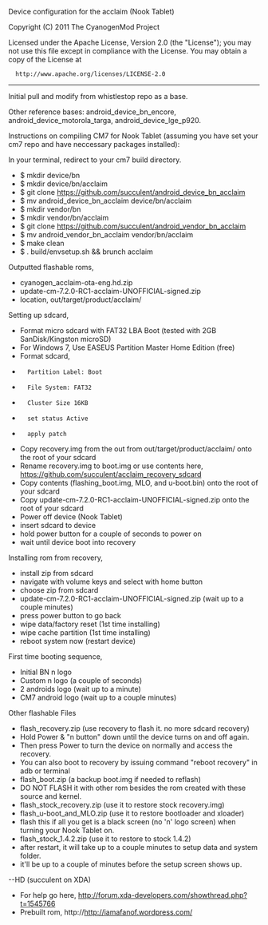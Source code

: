 Device configuration for the acclaim (Nook Tablet)

Copyright (C) 2011 The CyanogenMod Project

 Licensed under the Apache License, Version 2.0 (the "License");
 you may not use this file except in compliance with the License.
 You may obtain a copy of the License at

      http://www.apache.org/licenses/LICENSE-2.0
-----------------------------------------------------------------------------------------------------------

Initial pull and modify from whistlestop repo as a base.

Other reference bases: android_device_bn_encore, android_device_motorola_targa, android_device_lge_p920. 

Instructions on compiling CM7 for Nook Tablet (assuming you have set your cm7 repo and have neccessary packages installed):

In your terminal, redirect to your cm7 build directory.
- $ mkdir device/bn
- $ mkdir device/bn/acclaim
- $ git clone https://github.com/succulent/android_device_bn_acclaim
- $ mv android_device_bn_acclaim device/bn/acclaim
- $ mkdir vendor/bn
- $ mkdir vendor/bn/acclaim
- $ git clone https://github.com/succulent/android_vendor_bn_acclaim
- $ mv android_vendor_bn_acclaim vendor/bn/acclaim
- $ make clean
- $ . build/envsetup.sh && brunch acclaim

Outputted flashable roms,
- cyanogen_acclaim-ota-eng.hd.zip
- update-cm-7.2.0-RC1-acclaim-UNOFFICIAL-signed.zip
- location, out/target/product/acclaim/

Setting up sdcard,
- Format micro sdcard with FAT32 LBA Boot (tested with 2GB SanDisk/Kingston microSD)
-    For Windows 7, Use EASEUS Partition Master Home Edition (free)
-    Format sdcard,
-       Partition Label: Boot
-       File System: FAT32
-       Cluster Size 16KB
-       set status Active
-       apply patch
- Copy recovery.img from the out from out/target/product/acclaim/ onto the root of your sdcard
- Rename recovery.img to boot.img or use contents here, https://github.com/succulent/acclaim_recovery_sdcard
- Copy contents (flashing_boot.img, MLO, and u-boot.bin) onto the root of your sdcard
- Copy update-cm-7.2.0-RC1-acclaim-UNOFFICIAL-signed.zip onto the root of your sdcard
- Power off device (Nook Tablet)
- insert sdcard to device
- hold power button for a couple of seconds to power on
- wait until device boot into recovery

Installing rom from recovery,
- install zip from sdcard
-    navigate with volume keys and select with home button
- choose zip from sdcard
- update-cm-7.2.0-RC1-acclaim-UNOFFICIAL-signed.zip (wait up to a couple minutes)
- press power button  to go back
- wipe data/factory reset (1st time installing)
- wipe cache partition (1st time installing)
- reboot system now (restart device)

First time booting sequence,
- Initial BN n logo
- Custom n logo (a couple of seconds)
- 2 androids logo (wait up to a minute)
- CM7 android logo (wait up to a couple minutes)

Other flashable Files
- flash_recovery.zip (use recovery to flash it. no more sdcard recovery)
- Hold Power & "n button" down until the device turns on and off again. 
- Then press Power to turn the device on normally and access the recovery. 
- You can also boot to recovery by issuing command "reboot recovery" in adb or terminal
- flash_boot.zip (a backup boot.img if needed to reflash)
- DO NOT FLASH it with other rom besides the rom created with these source and kernel.
- flash_stock_recovery.zip (use it to restore stock recovery.img)
- flash_u-boot_and_MLO.zip (use it to restore bootloader and xloader)
- flash this if all you get is a black screen (no 'n' logo screen) when turning your Nook Tablet on.
- flash_stock_1.4.2.zip (use it to restore to stock 1.4.2)
- after restart, it will take up to a couple minutes to setup data and system folder.
- it'll be up to a couple of minutes before the setup screen shows up.

--HD (succulent on XDA)
- For help go here, http://forum.xda-developers.com/showthread.php?t=1545766
- Prebuilt rom, http://http://iamafanof.wordpress.com/
